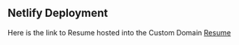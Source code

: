 ## Netlify Deployment

Here is the link to Resume hosted into the Custom Domain
[Resume](https://iamsharu.ml)
